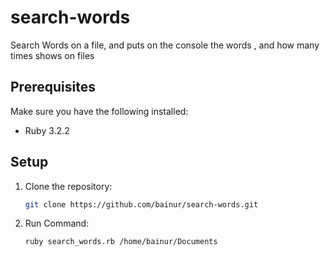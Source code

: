 # search-words

Search Words on a file, and puts on the console the words , and how many times shows on files

## Prerequisites

Make sure you have the following installed:

- Ruby 3.2.2

## Setup

1. Clone the repository:

   ```bash
   git clone https://github.com/bainur/search-words.git

2. Run Command:
   ```bash
   ruby search_words.rb /home/bainur/Documents